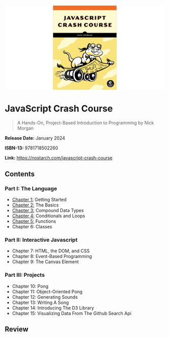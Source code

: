 ![JavaScript Crash Course](img/JSCC.png)

# JavaScript Crash Course

> A Hands-On, Project-Based Introduction to Programming by Nick Morgan

**Release Date:** January 2024

**ISBN-13:** 9781718502260

**Link:** https://nostarch.com/javascript-crash-course

## Contents

### Part I: The Language
- [Chapter 1:](Chapter_1/) Getting Started 
- [Chapter 2:](Chapter_2/) The Basics
- [Chapter 3:](Chapter_3/) Compound Data Types 
- [Chapter 4:](Chapter_4/) Conditionals and Loops 
- [Chapter 5:](Chapter_5/) Functions 
- Chapter 6: Classes

### Part II: Interactive Javascript 
- Chapter 7: HTML, the DOM, and CSS 
- Chapter 8: Event-Based Programming 
- Chapter 9: The Canvas Element

### Part III: Projects 
- Chapter 10: Pong
- Chapter 11: Object-Oriented Pong 
- Chapter 12: Generating Sounds 
- Chapter 13: Writing A Song 
- Chapter 14: Introducing The D3 Library 
- Chapter 15: Visualizing Data From The Github Search Api


## Review

